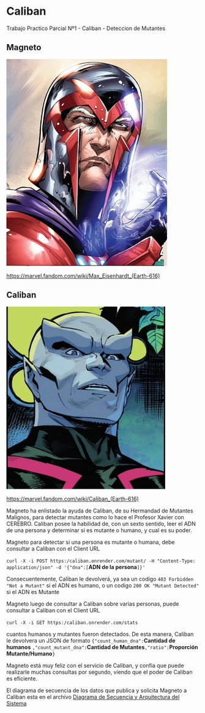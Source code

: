 # Caliban
Trabajo Practico Parcial Nº1 - Caliban - Deteccion de Mutantes

## Magneto
![alt text](https://github.com/matiasman1/Caliban/blob/main/Max_Eisenhardt_(Earth-616)_from_Uncanny_X-Men_Vol_4_19_003.png?raw=true)

https://marvel.fandom.com/wiki/Max_Eisenhardt_(Earth-616)

## Caliban
![alt text](https://github.com/matiasman1/Caliban/blob/main/Caliban_(Earth-616)_from_NYX_Vol_2_3_002.jpg?raw=true)

https://marvel.fandom.com/wiki/Caliban_(Earth-616)

Magneto ha enlistado la ayuda de Caliban, de su Hermandad de Mutantes Malignos, para detectar mutantes como lo hace el Profesor Xavier con CEREBRO.
Caliban posee la habilidad de, con un sexto sentido, leer el ADN de una persona y determinar si es mutante o humano, y cual es su poder.

Magneto para detectar si una persona es mutante o humana, debe consultar a Caliban con el Client URL 

`curl -X -i POST https:/caliban.onrender.com/mutant/ -H "Content-Type: application/json" -d '{"dna":[`__ADN de la persona__`]}'`

Consecuentemente, Caliban le devolverá, ya sea un codigo `403 Forbidden "Not a Mutant"` si el ADN es humano, o un codigo `200 OK "Mutant Detected"` si el ADN es Mutante

Magneto luego de consultar a Caliban sobre varias personas, puede consultar a Caliban con el Client URL

`curl -X -i GET https:/caliban.onrender.com/stats`

cuantos humanos y mutantes fueron detectados. De esta manera, Caliban le devolvera un JSON de formato `{"count_human_dna":`__Cantidad de humanos__ `,"count_mutant_dna":`__Cantidad de Mutantes__`,"ratio":`__Proporción Mutante/Humano__`}`

Magneto está muy feliz con el servicio de Caliban, y confia que puede realizarle muchas consultas por segundo, viendo que el poder de Caliban es eficiente.

El diagrama de secuencia de los datos que publica y solicita Magneto a Caliban esta en el archivo [Diagrama de Secuencia y Arquitectura del Sistema](https://github.com/matiasman1/Caliban/blob/0efe760720b7da162bc3f1f0103e395a6dec6029/Diagrama%20de%20Secuencia%20y%20Arquitectura%20del%20Sistema.pdf)
